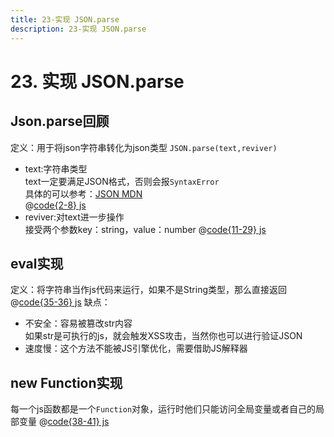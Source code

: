 ```yaml
---
title: 23-实现 JSON.parse
description: 23-实现 JSON.parse
---
```


# 23. 实现 JSON.parse

## Json.parse回顾
定义：用于将json字符串转化为json类型
`JSON.parse(text,reviver)`
+ text:字符串类型  
  text一定要满足JSON格式，否则会报`SyntaxError`  
  具体的可以参考：[JSON MDN](https://developer.mozilla.org/zh-CN/docs/Web/JavaScript/Reference/Global_Objects/JSON)  
  @[code{2-8} js](./src/23-json-parse.js)
+ reviver:对text进一步操作  
  接受两个参数key：string，value：number
  @[code{11-29} js](./src/23-json-parse.js)

## eval实现
定义：将字符串当作js代码来运行，如果不是String类型，那么直接返回
@[code{35-36} js](./src/23-json-parse.js)
缺点：
+ 不安全：容易被篡改str内容  
  如果str是可执行的js，就会触发XSS攻击，当然你也可以进行验证JSON
+ 速度慢：这个方法不能被JS引擎优化，需要借助JS解释器
## new Function实现
每一个js函数都是一个`Function`对象，运行时他们只能访问全局变量或者自己的局部变量
@[code{38-41} js](./src/23-json-parse.js)